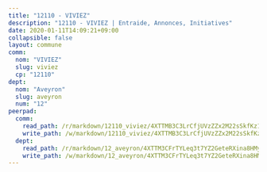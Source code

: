 ```yaml
---
title: "12110 - VIVIEZ"
description: "12110 - VIVIEZ | Entraide, Annonces, Initiatives"
date: 2020-01-11T14:09:21+09:00
collapsible: false
layout: commune
comm:
  nom: "VIVIEZ"
  slug: viviez
  cp: "12110"
dept:
  nom: "Aveyron"
  slug: aveyron
  num: "12"
peerpad:
  comm:
    read_path: /r/markdown/12110_viviez/4XTTMB3C3LrCfjUVzZZx2M22sSkfKz1jXxRvLajWT9sCSrF2q
    write_path: /w/markdown/12110_viviez/4XTTMB3C3LrCfjUVzZZx2M22sSkfKz1jXxRvLajWT9sCSrF2q-K3TgUhBdSrCZHoMfCkQnSYHknRidaCxpVi9g1BerhMDyAbTcXkgtGeKCFXsaHtgXVEDMGt8ySnXSATamGR6eKmGJiuFsSQGdkWVxDJMhQacBu4wchuUfmqt5qQcfTovitujpnGYZ
  dept:
    read_path: /r/markdown/12_aveyron/4XTTM3CFrTYLeq3t7YZ2GeteRXina8HMy585xLdATaEm28gJq
    write_path: /w/markdown/12_aveyron/4XTTM3CFrTYLeq3t7YZ2GeteRXina8HMy585xLdATaEm28gJq-K3TgUfu3tdsvnJNzfCjLcQBm4uQ83gag77qnaAo9pjUvbpQyfAVAxJdyULKffeJFVcGHHVraYZNVQhiGBeBUKBFLy2Vr8dapgU6tQCmoJQ6dgnoqRGmK9bSxqhW9VArfxRuTPcgV
---
```


